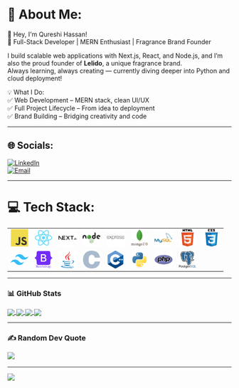 # 💫 About Me:  
👋 Hey, I'm Qureshi Hassan!  
🚀 Full-Stack Developer | MERN Enthusiast | Fragrance Brand Founder  

I build scalable web applications with Next.js, React, and Node.js, and I’m also the proud founder of **Lelido**, a unique fragrance brand.  
Always learning, always creating — currently diving deeper into Python and cloud deployment!

💡 What I Do:  
✅ Web Development – MERN stack, clean UI/UX  
✅ Full Project Lifecycle – From idea to deployment  
✅ Brand Building – Bridging creativity and code  

---

## 🌐 Socials:
[![LinkedIn](https://img.shields.io/badge/LinkedIn-%230077B5.svg?logo=linkedin&logoColor=white)](https://linkedin.com/in/your-link)  
[![Email](https://img.shields.io/badge/Gmail-D14836?logo=gmail&logoColor=white)](mailto:qureshihassan45@gmail.com)

---

# 💻 Tech Stack:
<table>
  <tr>
    <td><img src="https://raw.githubusercontent.com/devicons/devicon/master/icons/javascript/javascript-original.svg" width="40" height="40" alt="JavaScript"/></td>
    <td><img src="https://raw.githubusercontent.com/devicons/devicon/master/icons/react/react-original.svg" width="40" height="40" alt="React"/></td>
    <td><img src="https://raw.githubusercontent.com/devicons/devicon/master/icons/nextjs/nextjs-original-wordmark.svg" width="40" height="40" alt="Next.js"/></td>
    <td><img src="https://raw.githubusercontent.com/devicons/devicon/master/icons/nodejs/nodejs-original-wordmark.svg" width="40" height="40" alt="Node.js"/></td>
    <td><img src="https://raw.githubusercontent.com/devicons/devicon/master/icons/express/express-original-wordmark.svg" width="40" height="40" alt="Express"/></td>
    <td><img src="https://raw.githubusercontent.com/devicons/devicon/master/icons/mongodb/mongodb-original-wordmark.svg" width="40" height="40" alt="MongoDB"/></td>
    <td><img src="https://raw.githubusercontent.com/devicons/devicon/master/icons/mysql/mysql-original-wordmark.svg" width="40" height="40" alt="MySQL"/></td>
    <td><img src="https://raw.githubusercontent.com/devicons/devicon/master/icons/html5/html5-original-wordmark.svg" width="40" height="40" alt="HTML5"/></td>
    <td><img src="https://raw.githubusercontent.com/devicons/devicon/master/icons/css3/css3-original-wordmark.svg" width="40" height="40" alt="CSS3"/></td>
  </tr>
  <tr>
    <td><img src="https://raw.githubusercontent.com/devicons/devicon/master/icons/tailwindcss/tailwindcss-plain.svg" width="40" height="40" alt="Tailwind CSS"/></td>
    <td><img src="https://raw.githubusercontent.com/devicons/devicon/master/icons/bootstrap/bootstrap-plain-wordmark.svg" width="40" height="40" alt="Bootstrap"/></td>
    <td><img src="https://raw.githubusercontent.com/devicons/devicon/master/icons/java/java-original.svg" width="40" height="40" alt="Java"/></td>
    <td><img src="https://raw.githubusercontent.com/devicons/devicon/master/icons/c/c-original.svg" width="40" height="40" alt="C"/></td>
    <td><img src="https://raw.githubusercontent.com/devicons/devicon/master/icons/cplusplus/cplusplus-original.svg" width="40" height="40" alt="C++"/></td>
    <td><img src="https://raw.githubusercontent.com/devicons/devicon/master/icons/python/python-original.svg" width="40" height="40" alt="Python"/></td>
    <td><img src="https://raw.githubusercontent.com/devicons/devicon/master/icons/php/php-original.svg" width="40" height="40" alt="PHP"/></td>
    <td><img src="https://raw.githubusercontent.com/devicons/devicon/master/icons/postgresql/postgresql-original-wordmark.svg" width="40" height="40" alt="PostgreSQL"/></td>
  </tr>
</table>

---

### 📊 GitHub Stats

<a href="https://github.com/qureshi30">
  <img align="center" src="https://github-profile-trophy.vercel.app/?username=qureshi30&theme=radical" />
</a>
<a href="https://github.com/qureshi30">
  <img align="center" src="https://github-readme-stats.vercel.app/api?username=qureshi30&show_icons=true&locale=en&count_private=true&theme=radical" />
</a>
<a href="https://github.com/qureshi30">
  <img align="center" src="https://github-readme-streak-stats.herokuapp.com/?user=qureshi30&theme=radical&hide_border=false" />
</a>
<a href="https://github.com/qureshi30">
  <img align="center" src="https://github-readme-stats.vercel.app/api/top-langs/?username=qureshi30&layout=compact&theme=radical" />
</a>

---

### ✍️ Random Dev Quote
![](https://quotes-github-readme.vercel.app/api?type=horizontal&theme=radical)

---

[![](https://visitcount.itsvg.in/api?id=qureshi30&icon=0&color=0)](https://visitcount.itsvg.in)

<!-- Proudly created by Hassan with ❤️ | Inspired by Lebyy -->
